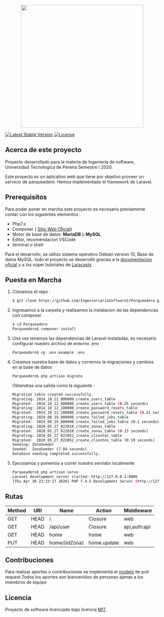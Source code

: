 <p align="center"><img src="https://res.cloudinary.com/dtfbvvkyp/image/upload/v1566331377/laravel-logolockup-cmyk-red.svg" width="400"></p>
<a href="https://packagist.org/packages/laravel/framework"><img src="https://poser.pugx.org/laravel/framework/v/stable.svg" alt="Latest Stable Version"></a>
<a href="https://packagist.org/packages/laravel/framework"><img src="https://poser.pugx.org/laravel/framework/license.svg" alt="License"></a>
</p>

## Acerca de este proyecto

Proyecto desarrollado para la materia de Ingeniería de software, Universidad Tecnologica de Pereira Semestre I 2020.

Este proyecto es un aplicativo web que tiene por objetivo proveer un servicio de parqueadero. Hemos implementado el framework de Laravel. 

## Prerequisitos

Para poder poner en marcha este proyecto es necesario previamente contar con los siguientes elementos : 

- Php7.x 
- Composer ( [Sitio Web Oficial](https://getcomposer.org/))
- Motor de base de datos: **MariaDB** o **MySQL**
- Editor, recomendacion VSCode
- terminal o shell 

Para el desarrollo, se utilizo sistema operativo Debian version 10, Base de datos MySQL. todo el proyecto 
se desarrolló gracias a la [documentacion oficial](https://laravel.com/docs) y a los súper tutoriales de [Laracasts](https://laracasts.com/series/laravel-6-from-scratch/episodes/1)

## Puesta en Marcha
1. Clonamos el repo : 
    ```sh
    $ git clone https://github.com/IngenierieriaSoftware2/Parqueadero.git 
    ```
2. Ingresamos a la carpeta y realizamos la instalacion de las dependencias con composer
    ```sh
    $ cd Parqueadero 
    Parqueadero$ composer install
    ```
3. Una vez tenemos las dependencias de Laravel instaladas, es necesario configurar nuestro archivo de entorno .env 
    ```sh
    Parqueadero$ cp .env.example .env
    ```
4. Creamos nuestra base de datos y corremos la migraciones y cambios en la base de datos  
    ```sh
    Parqueadero$ php artisan migrate
    ```
    Obtendras una salida como la siguiente : 
    ```sh
    Migration table created successfully.
    Migrating: 2014_10_12_000000_create_users_table
    Migrated:  2014_10_12_000000_create_users_table (0.25 seconds)
    Migrating: 2014_10_12_100000_create_password_resets_table
    Migrated:  2014_10_12_100000_create_password_resets_table (0.21 seconds)
    Migrating: 2019_08_19_000000_create_failed_jobs_table
    Migrated:  2019_08_19_000000_create_failed_jobs_table (0.1 seconds)
    Migrating: 2020_05_27_022818_create_zonas_table
    Migrated:  2020_05_27_022818_create_zonas_table (0.13 seconds)
    Migrating: 2020_05_27_022852_create_clientes_table
    Migrated:  2020_05_27_022852_create_clientes_table (0.19 seconds)
    Seeding: ZonaSeeder
    Seeded:  ZonaSeeder (7.84 seconds)
    Database seeding completed successfully.

    ```
5. Ejecutamos y ponemos a correr nuestro servidor localmente
    ```sh
    Parqueadero$ php artisan serve 
    Laravel development server started: http://127.0.0.1:8000
    [Thu Apr 30 23:33:17 2020] PHP 7.4.5 Development Server (http://127.0.0.1:8000) started
    ```
## Rutas

| Method   | URI      | Name | Action  | Middleware   |
|---|---|---|---|---|
| GET|HEAD | /        |   Closure | web          |
| GET|HEAD | /api/user |  Closure | api,auth:api |
| GET|HEAD | home      |  home | web          |
| PUT|HEAD | home/{idZona}        |  home.update  | web          |



## Contribuciones

Para realizar aportes o contribuciones se implementa el [modelo](https://tighten.co/blog/adding-commits-to-a-pull-request/) de pull request.Todos los aportes son bienvenidos de personas ajenas a los miembros de equipo


## Licencia

Proyecto de software licenciado bajo licencia [MIT](https://opensource.org/licenses/MIT).
